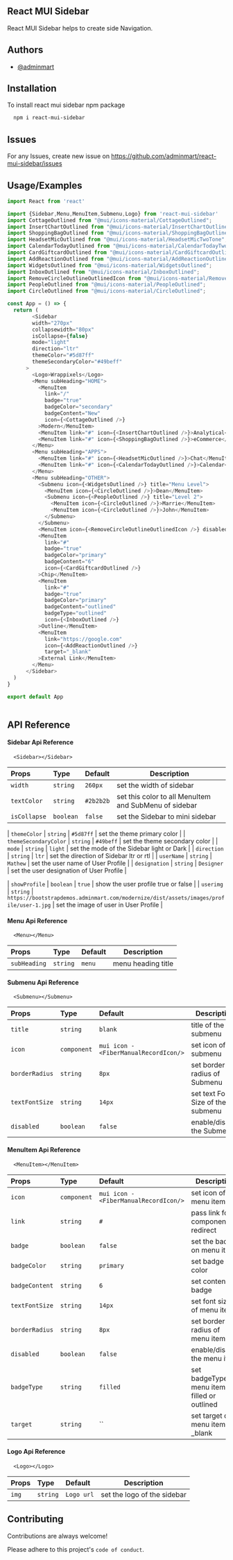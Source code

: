 
## React MUI Sidebar

React MUI Sidebar helps to create side Navigation.


## Authors

- [@adminmart](https://github.com/adminmart)


## Installation

To install react mui sidebar npm package

```bash
  npm i react-mui-sidebar
```


## Issues

For any Issues, create new issue on https://github.com/adminmart/react-mui-sidebar/issues


## Usage/Examples

```javascript
import React from 'react'

import {Sidebar,Menu,MenuItem,Submenu,Logo} from 'react-mui-sidebar'
import CottageOutlined from "@mui/icons-material/CottageOutlined";
import InsertChartOutlined from "@mui/icons-material/InsertChartOutlined";
import ShoppingBagOutlined from "@mui/icons-material/ShoppingBagOutlined";
import HeadsetMicOutlined from "@mui/icons-material/HeadsetMicTwoTone";
import CalendarTodayOutlined from "@mui/icons-material/CalendarTodayTwoTone";
import CardGiftcardOutlined from "@mui/icons-material/CardGiftcardOutlined";
import AddReactionOutlined from "@mui/icons-material/AddReactionOutlined";
import WidgetsOutlined from "@mui/icons-material/WidgetsOutlined";
import InboxOutlined from "@mui/icons-material/InboxOutlined";
import RemoveCircleOutlineOutlinedIcon from "@mui/icons-material/RemoveCircleOutlineOutlined";
import PeopleOutlined from "@mui/icons-material/PeopleOutlined";
import CircleOutlined from "@mui/icons-material/CircleOutlined";

const App = () => {
  return (
        <Sidebar
        width="270px"
        collapsewidth="80px"
        isCollapse={false}
        mode="light"
        direction="ltr"
        themeColor="#5d87ff"
        themeSecondaryColor="#49beff"
      >
        <Logo>Wrappixels</Logo>
        <Menu subHeading="HOME">
          <MenuItem
            link="/"
            badge="true"
            badgeColor="secondary"
            badgeContent="New"
            icon={<CottageOutlined />}
          >Modern</MenuItem>
          <MenuItem link="#" icon={<InsertChartOutlined />}>Analytical</MenuItem>
          <MenuItem link="#" icon={<ShoppingBagOutlined />}>eCommerce</MenuItem>
        </Menu>
        <Menu subHeading="APPS">
          <MenuItem link="#" icon={<HeadsetMicOutlined />}>Chat</MenuItem>
          <MenuItem link="#" icon={<CalendarTodayOutlined />}>Calendar</MenuItem>
        </Menu>
        <Menu subHeading="OTHER">
          <Submenu icon={<WidgetsOutlined />} title="Menu Level">
            <MenuItem icon={<CircleOutlined />}>Dean</MenuItem>
            <Submenu icon={<PeopleOutlined />} title="Level 2">
              <MenuItem icon={<CircleOutlined />}>Marrie</MenuItem>
              <MenuItem icon={<CircleOutlined />}>John</MenuItem>
            </Submenu>
          </Submenu>
          <MenuItem icon={<RemoveCircleOutlineOutlinedIcon />} disabled>Salma</MenuItem>
          <MenuItem
            link="#"
            badge="true"
            badgeColor="primary"
            badgeContent="6"
            icon={<CardGiftcardOutlined />}
          >Chip</MenuItem>
          <MenuItem
            link="#"
            badge="true"
            badgeColor="primary"
            badgeContent="outlined"
            badgeType="outlined"
            icon={<InboxOutlined />}
          >Outline</MenuItem>
          <MenuItem
            link="https://google.com"
            icon={<AddReactionOutlined />}
            target="_blank"
          >External Link</MenuItem>
        </Menu>
      </Sidebar>
  )
}

export default App
  
```


## API Reference

#### Sidebar Api Reference

```http
  <Sidebar></Sidebar>
```


| Props             | Type          | Default                | Description  |
| :--------         | :--------     | :------------------    |  -           |
| `width`           |   `string`    |   `260px`              |   set the width of sidebar         |
| `textColor`           |   `string`    |   `#2b2b2b`              |   set this color to all MenuItem and SubMenu of sidebar         |
| `isCollapse`           |   `boolean`    |   `false`              |   set the Sidebar to mini sidebar      |


| `themeColor`           |   `string`    |   `#5d87ff`              |   set the theme primary color      |
| `themeSecondaryColor`  |   `string`    |   `#49beff`              |   set the theme secondary color     |
| `mode`           |   `string`    |   `light`              |   set the mode of the Sidebar light or Dark    |
| `direction`           |   `string`    |   `ltr`              |   set the direction of Sidebar ltr or rtl    |
| `userName`           |   `string`    |   `Mathew`              |   set the user name of User Profile       |
| `designation`           |   `string`    |   `Designer`              |   set the user designation of User Profile       |

| `showProfile`           |   `boolean`    |   `true`              |   show the user profile true or false      |
| `userimg`           |   `string`    |   `https://bootstrapdemos.adminmart.com/modernize/dist/assets/images/profile/user-1.jpg`              |   set the image of user in User Profile      |




#### Menu Api Reference

```http
  <Menu></Menu>
```

| Props             | Type          | Default                | Description  |
| :--------         | :--------     | :------------------    |  -           |
| `subHeading`      |   `string`    |   `menu`               |   menu heading title      |


#### Submenu Api Reference

```http
  <Submenu></Submenu>
```

| Props             | Type          | Default                | Description  |
| :--------         | :--------     | :------------------    |  -           |
| `title`           |   `string`    |   `blank`              |   title of the submenu         |
| `icon`            |   `component` |   `mui icon - <FiberManualRecordIcon/>`  |     set icon of submenu      |
| `borderRadius`    |   `string` |   `8px`  |     set border radius of Submenu      |
| `textFontSize`|   `string` |   `14px`  |    set text Font Size of the submenu      |
| `disabled`|   `boolean` |   `false`  |    enable/disable the Submenu      |


#### MenuItem Api Reference

```http
  <MenuItem></MenuItem>
```

| Props             | Type          | Default                | Description  |
| :--------         | :--------     | :------------------    |  -           |
| `icon`            |   `component` |   `mui icon - <FiberManualRecordIcon/>`  |     set icon of menu item      |
| `link`      |   `string`    |   `#`               |     pass link for component to redirect      |
| `badge`      |   `boolean`    |   `false`               |     set the badge on menu items      |
| `badgeColor`      |   `string`    |   `primary`               |     set badge color      |
| `badgeContent`      |   `string`    |   `6`               |     set content on badge      |
| `textFontSize`      |   `string`    |   `14px`               |     set font size of menu item      |
| `borderRadius`      |   `string`    |   `8px`               |     set border radius of menu item    |
| `disabled`      |   `boolean`    |   `false`               |     enable/disable the menu item   |
| `badgeType`      |   `string`    |   `filled`               |     set badgeType of menu item filled or outlined   |
| `target`      |   `string`    |   ``               |     set target of menu item _blank   |


#### Logo Api Reference

```http
  <Logo></Logo>
```

| Props             | Type          | Default                | Description  |
| :--------         | :--------     | :------------------    |  -           |
| `img`      |   `string`    |   `Logo url`               |    set the logo of the sidebar    |


## Contributing

Contributions are always welcome!

Please adhere to this project's `code of conduct`.

